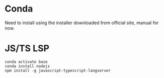 # Conda

Need to install using the installer downloaded from official site, manual for now.

# JS/TS LSP
```
conda activate base
conda install nodejs
npm install -g javascript-typescript-langserver
```
